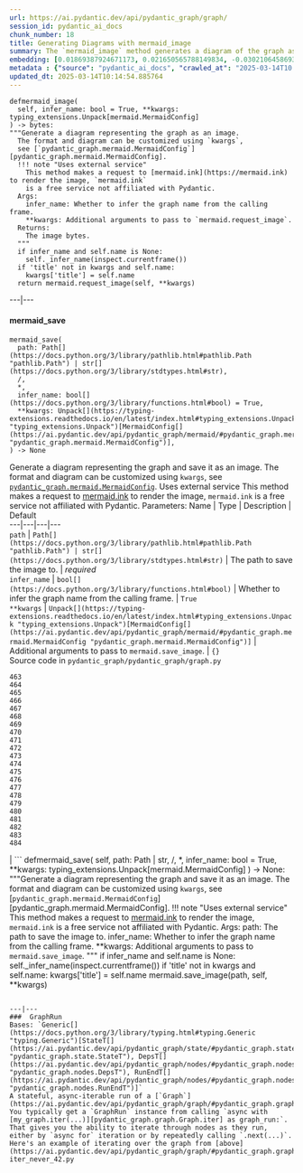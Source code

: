 ```yaml
---
url: https://ai.pydantic.dev/api/pydantic_graph/graph/
session_id: pydantic_ai_docs
chunk_number: 18
title: Generating Diagrams with mermaid_image
summary: The `mermaid_image` method generates a diagram of the graph as an image using an external service, mermaid.ink. It allows customization through `kwargs`, and it can infer the graph name based on the calling frame. The method returns the image bytes.
embedding: [0.01869387924671173, 0.021650565788149834, -0.030210645869374275, -0.05331571027636528, 0.025012601166963577, 0.014783425256609917, 0.01303087454289198, 0.011254478245973587, -0.02606174908578396, 0.03617170453071594, -0.004590014927089214, -0.03216587379574776, 0.024213820695877075, -0.07568159699440002, 0.016869796440005302, 0.009668837301433086, -0.034597985446453094, 0.02373693510890007, 0.006944633089005947, 0.05040671303868294, 0.07592004537582397, 0.007606310769915581, 0.04299115389585495, 0.010533190332353115, 0.03874688223004341, 0.019075388088822365, -0.008130883798003197, 0.02176978625357151, 0.02428535372018814, 0.01839582622051239, -0.03946220874786377, -0.020327210426330566, -0.04590015113353729, -0.050978973507881165, -0.006092201918363571, 0.01970726065337658, -0.04723542928695679, -0.020172221586108208, -0.045280203223228455, 0.03366805985569954, 0.01678634062409401, -0.06280571222305298, 0.051122039556503296, 0.005767324008047581, -0.008506430312991142, 0.017263226211071014, 0.003123594680801034, 0.039891403168439865, 0.05570013076066971, 0.017775876447558403, -0.037816956639289856, 0.013185861520469189, -0.0009530242532491684, 0.0007928208215162158, -0.06137505918741226, -0.020529886707663536, -0.022508956491947174, 0.004280040040612221, -0.02147173322737217, -0.008333560079336166, 0.06213807687163353, 0.003099750494584441, 0.01360313594341278, 0.04811766371130943, -0.04303884506225586, 0.07334486395120621, -0.03717316314578056, 0.04311037436127663, -0.008911782875657082, -0.03254738077521324, 0.06013515964150429, 0.02202014997601509, -0.018121618777513504, -0.053697217255830765, -0.011266401037573814, -0.03185589611530304, 0.004277059342712164, 0.028207728639245033, -0.016237923875451088, -0.06113661825656891, 0.0006348527385853231, -0.009835747070610523, -0.007582466583698988, 0.011874428950250149, -0.010664333589375019, -0.03714931756258011, -0.05555706471204758, -0.02897074446082115, -0.010312631726264954, -0.0341687873005867, 0.004211487714201212, -0.00795801356434822, -0.023593870922923088, 0.039438363164663315, 0.04489869251847267, 0.06361641734838486, 0.0017957689706236124, 0.01378196757286787, -0.018515048548579216, -9.761233377503231e-05, 0.01739436946809292, -0.01592794805765152, -0.05164661258459091, -0.01396079920232296, 0.047545403242111206, -0.01423500757664442, -0.0019701297860592604, 0.07100813090801239, 0.016154468059539795, -0.01617831364274025, -0.07253415882587433, 0.01003246195614338, 0.022747399285435677, 0.0339541882276535, -0.03185589611530304, -0.06461787223815918, -0.03190358728170395, 0.02978144958615303, 0.0002237259759567678, -0.014056175947189331, -0.04833226278424263, 0.0028523665387183428, 0.004250234924256802, 0.024321118369698524, 0.027373181656003, -0.001676547690294683, -0.03846075013279915, 0.0236415583640337, 0.003195127472281456, -0.016893640160560608, -0.003958142828196287, 0.001676547690294683, -0.005311303306370974, -0.06571470946073532, 0.031617455184459686, -0.023415038362145424, -0.018717724829912186, -0.007040010299533606, -0.018205072730779648, 0.051741987466812134, 0.04520867019891739, -0.00844085868448019, 0.01608293689787388, -0.001337512512691319, 0.006545242387801409, 0.04852301627397537, -0.02665785513818264, 0.0371016301214695, -0.02918534353375435, -0.015188777819275856, 0.033787280321121216, 0.029948359355330467, 0.007898402400314808, -0.013948877342045307, 0.007373829372227192, -0.022246669977903366, -0.005162276793271303, -0.019766870886087418, -0.0239873006939888, -0.024654937908053398, -0.05679696798324585, 0.020792173221707344, -0.05856144055724144, 0.0014135160017758608, -0.04189432039856911, 0.007147309370338917, -0.04196585342288017, -0.001268960302695632, -0.024631094187498093, -0.024511873722076416, -8.72736272867769e-05, -0.016440600156784058, 0.012589755468070507, -0.007683804724365473, 0.01970726065337658, -0.02181747369468212, -0.06356872618198395, -0.036410145461559296, -0.0010603233240544796, 0.0028493860736489296, -0.026085592806339264, -0.010843165218830109, -0.0760631114244461, 0.03662474453449249, -0.03950989618897438, 0.007481128443032503, 0.04570939764380455, 0.011814817786216736, 0.03140285611152649, 0.05317264422774315, -0.03154592216014862, 0.021185602992773056, 0.033882658928632736, -0.0384845957159996, -0.006819451227784157, -0.018312372267246246, 0.09814286977052689, -0.00819049496203661, 0.017310913652181625, 0.034693360328674316, -0.011296206153929234, -0.006431982386857271, 0.029662227258086205, -0.024869536980986595, 0.024416496977210045, -0.008840249851346016, -0.013519681058824062, -0.070578932762146, -0.02187708579003811, -0.005743479821830988, 0.01824083924293518, -0.0018941264133900404, 0.027659311890602112, -0.0314505435526371, 0.01723938249051571, 0.004837398882955313, -0.0454709567129612, 0.011081608012318611, 0.03321501985192299, 0.016249846667051315, -0.03314348682761192, 0.040511354804039, 0.037983864545822144, -0.0212690569460392, 0.018407749012112617, -0.0017540415283292532, 0.011814817786216736, -0.043611105531454086, -0.015761038288474083, 0.06499938666820526, 0.001728706993162632, -0.0035498104989528656, 0.024249587208032608, -0.03660089895129204, 0.0014679107116535306, -0.03986756131052971, 0.006193540059030056, -0.01416347548365593, -0.007063854485750198, -0.03655321151018143, -0.02066102996468544, 0.018371982499957085, 0.0005387307028286159, -0.007916285656392574, -0.008560080081224442, 0.030472932383418083, -0.00944827776402235, -0.01850312575697899, 0.005609356332570314, 0.05164661258459091, -0.008303754962980747, -0.0013188841985538602, -0.012732821516692638, 0.008482586592435837, -0.02414228767156601, 0.00025129588902927935, -0.026729386299848557, -0.016392910853028297, -0.0359809510409832, 0.006396215874701738, 0.01834813877940178, 0.026490945369005203, -0.0459478385746479, 0.009060809388756752, -0.004244273528456688, 0.019063465297222137, -0.026681698858737946, -0.014389995485544205, -0.014926490373909473, -0.055509377270936966, 0.021447889506816864, 0.011057763360440731, -0.014783425256609917, -0.00861372984945774, -0.02318851836025715, 0.00861372984945774, 0.019170764833688736, 0.027683155611157417, 0.033286552876234055, -0.036720119416713715, 0.016464443877339363, 0.021686330437660217, 0.020422587171196938, 0.048761460930109024, -0.002721223281696439, 0.031879741698503494, 0.011635986156761646, -0.0227354783564806, 0.03307195380330086, -0.030544463545084, 0.031069038435816765, 0.0036153821274638176, 0.002937311539426446, 0.030401399359107018, 0.010819321498274803, -0.03149823471903801, 0.006035571917891502, 0.03788848966360092, -0.010300708934664726, 0.02806466445326805, -0.003761427942663431, -0.054507918655872345, -0.011868467554450035, 0.0380077101290226, -0.012816276401281357, 0.0188965555280447, -0.03679165244102478, -0.0014567336766049266, 0.031617455184459686, -0.0014567336766049266, -0.04535173252224922, -0.018276605755090714, -0.0008524314034730196, 0.0248933807015419, 0.052028119564056396, 0.043563418090343475, 0.06762225180864334, 0.004017753526568413, 0.012339391745626926, -0.046496257185935974, 0.006041532848030329, -0.00992516241967678, 0.05946752056479454, 0.020994847640395164, -0.040392134338617325, 0.0007089934078976512, -0.0543171651661396, -0.028231574222445488, -0.01378196757286787, 0.0025185472331941128, 0.01015764381736517, -0.01577296108007431, -0.008482586592435837, 0.01672673039138317, 0.05617701634764671, -0.012220170348882675, -0.004438008181750774, 0.01627369038760662, 0.017346680164337158, 0.02777853235602379, -0.024678783491253853, -0.03230893611907959, -0.009484044276177883, -0.026371723040938377, -0.0033173291012644768, 0.015355686657130718, 0.006747918203473091, 0.05436485633254051, 0.02479800395667553, -0.01096238661557436, 0.014246930368244648, 0.0314505435526371, 0.035814039409160614, 0.044636406004428864, -0.0009425923926755786, 0.04127436876296997, -0.017477823421359062, -0.006610814016312361, -0.010640489868819714, 0.0106881782412529, -0.08369326591491699, -0.006998282857239246, -0.01667904295027256, -0.013770045712590218, -0.044636406004428864, 0.0010275375097990036, -0.01743013598024845, 0.027993131428956985, 0.06485632061958313, -0.003826999571174383, 0.029161497950553894, 0.07215265184640884, 0.003195127472281456, 0.01894424483180046, -0.03125979006290436, -0.03481258079409599, 0.0018002396682277322, -0.01834813877940178, 0.03846075013279915, 0.06643003970384598, -0.015391453169286251, 0.010443774983286858, 0.008148767054080963, 0.013471992686390877, -0.023319661617279053, 0.0041399551555514336, 0.0436587929725647, -0.02277124486863613, -0.0167386531829834, 0.0341687873005867, 0.024774160236120224, -0.04449333995580673, -0.024166131392121315, -0.01939728483557701, -0.02959069423377514, 0.03321501985192299, -0.0049774837680161, -0.009406550787389278, 0.025513330474495888, 0.02887536771595478, 0.007594388909637928, -0.008345481939613819, 0.01970726065337658, -0.002864288631826639, -0.01925421878695488, 0.017620889469981194, 0.09156186133623123, -0.0067658014595508575, 0.006753879599273205, 0.018777335062623024, -0.011475037783384323, -0.024130364879965782, 0.003427608637139201, -0.06595315039157867, -0.02792159840464592, -0.04136974737048149, -0.005025172606110573, -0.038269996643066406, -0.005054977722465992, 0.03805539757013321, -0.051980432122945786, -0.05879988148808479, -0.019313830882310867, -0.03698240965604782, -0.017728189006447792, 0.053697217255830765, 0.04249042645096779, -0.03331039473414421, 0.04218045249581337, -0.06499938666820526, 0.017048627138137817, 0.01166579220443964, 0.00534408912062645, 0.02117368020117283, 0.03753082454204559, -0.04480331763625145, 0.013877344317734241, 0.020231833681464195, -0.01648828759789467, -0.0276116244494915, 0.014187319204211235, -0.04213276132941246, 0.010419930331408978, 0.04544711112976074, -0.03946220874786377, 0.00445887167006731, 0.008035507053136826, -0.006575047504156828, -0.008482586592435837, -0.06209038570523262, 0.0008874526247382164, 0.005826934706419706, -0.040296755731105804, -0.016202157363295555, 0.004190624225884676, -0.009728447534143925, 0.03104519285261631, -0.008029545657336712, 0.04191816598176956, -0.04132205992937088, 0.006956555414944887, 0.03269044682383537, 0.00099549675360322, 0.04380185902118683, -0.023653481155633926, -0.0076301549561321735, -0.014068098738789558, -0.014115787111222744, -0.0055288816802203655, -0.014568827114999294, 0.006592930760234594, -0.016190234571695328, 0.03013911284506321, 0.015641817823052406, -0.007063854485750198, -0.008375287055969238, -0.015522596426308155, 0.0008181552984751761, 0.028255417943000793, 0.021149836480617523, -0.023319661617279053, -0.018205072730779648, 0.026777075603604317, -0.006771762389689684, -0.038436904549598694, 0.030544463545084, 0.02918534353375435, -0.055509377270936966, 0.022508956491947174, -0.014986101537942886, -0.015796804800629616, 0.019921857863664627, 0.02777853235602379, -0.011802895925939083, 0.018276605755090714, 0.0018449476920068264, -0.05951520800590515, -0.012422846630215645, 0.020267600193619728, -0.04282424598932266, -0.018312372267246246, -0.026324035599827766, 0.03819846361875534, 0.017322836443781853, 0.017453979700803757, -0.06809913367033005, 0.03846075013279915, 0.019731104373931885, 0.009639032185077667, 0.025584863498806953, -0.04940525442361832, 0.016810186207294464, 0.06137505918741226, 0.017561279237270355, 0.0135792912915349, 0.01803816296160221, -0.00433368980884552, 0.0176447331905365, 0.009442317299544811, 0.02278316579759121, -0.0343833863735199, -0.03593325987458229, 0.02484569326043129, 0.00884621124714613, -0.0005577315459959209, -0.013948877342045307, -0.004232351668179035, -0.03719700500369072, -0.0015841512940824032, -0.01874156855046749, 0.025680240243673325, 0.0099549675360322, -0.022413579747080803, 0.03624323755502701, -0.054650984704494476, -0.022091683000326157, -0.013865422457456589, -0.005961058661341667, -0.03786464408040047, -0.0016363105969503522, 0.014628438279032707, 0.01744205690920353, -0.0167386531829834, -0.020136456936597824, -0.011355816386640072, -0.002543881768360734, 0.0070280879735946655, -0.032928887754678726, -0.0018509087385609746, 0.006348527502268553, 0.005612336564809084, 0.013674668967723846, 0.002290536882355809, -0.0570354089140892, -0.01722745969891548, 0.012792431749403477, -0.014628438279032707, 0.013269316405057907, 0.023367349058389664, -0.011928078718483448, -0.006861178670078516, 0.01027686521410942, 0.02973376028239727, 0.014354228973388672, -0.008834288455545902, 0.09246794134378433, 0.020422587171196938, -0.017871253192424774, -0.040511354804039, 0.02016030065715313, 0.008929666131734848, -0.017859332263469696, 0.019731104373931885, -0.009585382416844368, -0.008333560079336166, -0.03218971565365791, -0.010777593590319157, 0.0012451161164790392, -0.009639032185077667, 0.009567499160766602, -0.061565812677145004, -0.04086901620030403, 0.007379790768027306, -0.023045452311635017, -0.03135516867041588, 0.0325712226331234, -0.015856416895985603, -0.02832695096731186, 0.01481919176876545, 0.0021623740904033184, -0.032428160309791565, -0.00929329078644514, -0.0113677391782403, 0.012077105231583118, 0.023498492315411568, 0.0022041015326976776, 0.02256856858730316, -0.009096575900912285, -0.06213807687163353, 0.008548158220946789, 0.021960539743304253, 0.008935626596212387, -0.05694003030657768, 0.03397803381085396, 0.03109288215637207, 0.012458612211048603, 0.041751254349946976, 0.007105581928044558, -0.05698772147297859, -0.011475037783384323, -0.05603395029902458, -0.0017078432720154524, -0.015534519217908382, -0.018884634599089622, -0.02120944671332836, 0.018968088552355766, -0.033882658928632736, 0.05503249168395996, 0.03240431472659111, -0.027897754684090614, 0.009281367994844913, 0.01264936663210392, -0.012661288492381573, -0.020994847640395164, -0.00531428400427103, 0.021638642996549606, -0.02283085510134697, -0.010616645216941833, -0.055318623781204224, 0.00023173615045379847, -0.0296383835375309, 0.008840249851346016, 0.03209434077143669, 0.013531602919101715, -0.027730844914913177, -0.003424628172069788, -0.007189036812633276, -0.00332030956633389, 0.00432176748290658, -0.006545242387801409, 0.022997764870524406, 0.023748857900500298, -0.04108361527323723, 0.003555771429091692, -0.019766870886087418, 0.012494378723204136, 0.009090614505112171, 0.02918534353375435, 0.015057634562253952, -0.019731104373931885, -0.062471892684698105, 0.0004735316033475101, 0.013460070826113224, -0.010884893126785755, 0.014044254086911678, -0.011182946152985096, 0.008345481939613819, -0.015689507126808167, -0.056367769837379456, 0.006783684715628624, -0.04017753526568413, 0.03729238361120224, -0.024273430928587914, -0.015212621539831161, -0.018026242032647133, 0.0760154202580452, 0.029709916561841965, -0.0037375837564468384, 0.000609890790656209, -0.021006770431995392, 0.021531343460083008, 0.011153141036629677, 0.03018680028617382, 0.009519810788333416, -0.02620481327176094, 0.002831502817571163, -0.01920653134584427, -0.02620481327176094, -0.008077234029769897, 0.035003338009119034, -0.0016676061786711216, 0.00042323514935560524, -0.04592399671673775, 0.03559944033622742, 0.0651901364326477, -0.03128363564610481, -0.00398198701441288, 0.01748974621295929, 0.0017212557140737772, 0.013698512688279152, -0.007826870307326317, 0.01416347548365593, -0.004509540740400553, -0.033381927758455276, 0.002968607237562537, 0.025537176057696342, 0.006116046104580164, 0.029948359355330467, -0.007910325191915035, -0.04778384789824486, 0.005433504935353994, -0.005218906793743372, -0.012077105231583118, 0.04015368968248367, -0.00418466329574585, -0.01778779923915863, -0.020088767632842064, 0.009859590791165829, 0.017060549929738045, -0.032738134264945984, 0.00497450353577733, -0.009561537764966488, -0.04644856974482536, 0.028493860736489296, 0.003427608637139201, -0.03009142354130745, 0.02842232771217823, 0.010568956844508648, -0.011343894526362419, 0.0015677583869546652, -0.009531732648611069, -0.010992191731929779, -0.06466556340456009, -0.01809777319431305, 0.006342566572129726, 0.006038552615791559, 0.004849321208894253, -0.007379790768027306, -0.02565639652311802, -0.025561019778251648, -0.04778384789824486, 7.367495709331706e-05, -0.003785272128880024, -0.005698772147297859, -0.007463245186954737, -0.005150354467332363, 0.004864223767071962, 0.01502186805009842, -0.005099685862660408, 0.003356076078489423, -0.01065837312489748, 0.03683934360742569, -0.002533450024202466, -0.04511329159140587, -0.007791103795170784, -0.011600220575928688, -0.04461256414651871, -0.0017063530394807458, 0.002081899670884013, 0.01995762437582016, 0.005591473076492548, 0.0072903744876384735, 0.002420189790427685, -0.012458612211048603, 0.01920653134584427, 0.02942378632724285, 0.00613392936065793, -0.021185602992773056, -0.011451194062829018, 0.0323566272854805, -0.009656915441155434, 0.01567758433520794, -0.017775876447558403, 0.017525512725114822, -0.0043694558553397655, -0.02756393514573574, 0.04950062930583954, 0.033191174268722534, -0.029924513772130013, -0.013138173148036003, -0.007618233095854521, -0.01226785872131586, 0.006288916803896427, 0.027897754684090614, 0.021889006718993187, -0.012780509889125824, 0.04711620882153511, -0.02202014997601509, -0.002520037582144141, 0.008333560079336166, 0.0037465253844857216, 0.01722745969891548, 0.019886091351509094, 0.019790714606642723, 0.04580477625131607, 0.014246930368244648, -0.04218045249581337, -0.04520867019891739, -0.016154468059539795, -0.011755207553505898, -0.048046134412288666, -0.03745929151773453, 0.016154468059539795, 0.010354358702898026, -0.011546570807695389, -0.006306800059974194, 0.005418602377176285, -0.07644461840391159, -0.006127968430519104, 0.02589483931660652, -0.023415038362145424, 0.05050208792090416, -0.01502186805009842, -0.007808986585587263, -0.017620889469981194, 0.02298584207892418, -0.027683155611157417, -0.003636245848610997, 0.0010893834987655282, 0.02670554257929325, -0.003537888405844569, 0.03700625151395798, 0.0009925162885338068, -0.02403498813509941, -0.0038746881764382124, 0.020625263452529907, 0.002056565135717392, -0.038126930594444275, -0.017608966678380966, 0.003722681198269129, -0.0013740239664912224, 0.028803834691643715, -0.006598891690373421, 0.012542067095637321, 0.01229170337319374, 0.008351443335413933, -0.008864094503223896, -0.014544983394443989, -0.01481919176876545, -0.015343764796853065, 0.012184403836727142, -0.02297391928732395, 0.05379259213805199, 0.024559561163187027, 0.03311964124441147, 0.03397803381085396, 0.026490945369005203, -0.01018148846924305, -0.029447630047798157, 0.006336605176329613, -0.000973887974396348, 0.002458936767652631, 0.04182278737425804, -0.01658366434276104, 0.026896296069025993, 0.0008434897754341364, -0.02010069042444229, -0.03571866452693939, 0.00015759548114147037, 0.007063854485750198, 0.002530469326302409, 0.027397025376558304, 0.0014969708863645792, -0.02792159840464592, -0.0441356785595417, -0.032642755657434464, 0.026991672813892365, 0.012375157326459885, 0.011397544294595718, 0.027683155611157417, -0.01591602712869644, -0.025465643033385277, -0.03252353519201279, 0.006396215874701738, -0.009692681021988392, 0.014878802001476288, -0.021900929510593414, -0.009335017763078213, 0.013054718263447285, 0.005925292149186134, -0.025322576984763145, -0.0053649526089429855, -0.021805552765727043, 0.02066102996468544, 0.001764473388902843, -0.0035766351502388716, 0.010074188932776451, -0.009615187533199787, -0.008542196825146675, 0.03548021987080574, 0.0314505435526371, 0.0066346582025289536, -0.0017063530394807458, 0.00819049496203661, -0.016106780618429184, -0.02378462441265583, 0.01502186805009842, -0.020088767632842064, -0.027945442125201225, 0.018073929473757744, -0.03452645242214203, -0.023772701621055603, -0.01784740947186947, -0.008935626596212387, 0.03331039473414421, 0.055461689829826355, -0.01217248197644949, 0.010372241958975792, 0.01161214243620634, -0.006420060060918331, -0.021853240206837654, -0.02378462441265583, 0.05226656049489975, 0.010092072188854218, -0.012744743376970291, -0.02882768027484417, 0.013901188969612122, 0.0011996630346402526, 0.014199241995811462, 0.007910325191915035, -0.015403375960886478, -0.004882107023149729, 0.011999610811471939, 0.030711373314261436, -0.00015051673108246177, -0.051932744681835175, 0.0006519907619804144, -0.009364822879433632, 0.007743414957076311, -0.00612200703471899, 0.010849126614630222, 0.00651543727144599, 0.0013412381522357464, 0.015510674566030502, 0.001548385014757514, -0.02076832763850689, 0.025918683037161827, -0.020124534144997597, 0.010878931730985641, -0.02020798809826374, 0.04151281341910362, -0.002199630718678236, -0.03118825890123844, 0.028136197477579117, 0.014628438279032707, 0.001088638324290514, -0.01511724479496479, -0.006920788902789354, -0.006682346574962139, 0.0377931110560894, -0.011600220575928688, -0.03381112590432167, -0.004104188643395901, 0.013066640123724937, -0.003663070499897003, 0.004613859578967094, -0.012637444771826267, -2.4496224796166644e-05, 0.032785821706056595, 0.025727929547429085, 0.0011966825695708394, -0.02589483931660652, 0.04308653250336647, -0.013436226174235344, 0.004956620279699564, -0.033644214272499084, -0.013114329427480698, -0.015033789910376072, -0.0004929050337523222, -0.03838921710848808, -0.014759581536054611, -0.03879456967115402, -0.016512133181095123, -0.02072064019739628, 0.016261767596006393, -0.01920653134584427, -0.006378332618623972, -0.00024794277851469815, 0.04203738644719124, 0.019683415070176125, -0.002245828742161393, 0.04012984782457352, 0.02706320583820343, 0.04973907396197319, 0.0018121618777513504, -0.023069296032190323, 0.050120580941438675, -0.022842776030302048, 0.014509216882288456, -0.000765996053814888, 0.07253415882587433, 0.04268117994070053, -0.02192477323114872, 0.02665785513818264, 0.009662875905632973, -0.013638902455568314, 0.01763281226158142, -0.005859720520675182, 0.028541548177599907, -0.020243754610419273, -0.004709236323833466, 0.01989801414310932, -0.0018777335062623024, 0.0006877571577206254, 0.022294359281659126, -0.03252353519201279, 0.0006303819245658815, -0.004986425396054983, 0.029948359355330467, 0.0031176337506622076, -0.047402337193489075, 0.007206920068711042, 0.02428535372018814, -0.031212102621793747, 0.006902906112372875, -0.019969547167420387, 0.04671085625886917, 0.0029671168886125088, -0.030520619824528694, 0.03481258079409599, 0.020637184381484985, -0.01658366434276104, 0.02751624584197998, -0.016202157363295555, -0.005728577263653278, -0.010920659638941288, -0.0112604396417737, -0.011832701042294502, -0.03176052123308182, -0.009674797765910625, 0.003636245848610997, -0.04399261251091957, 0.023820390924811363, -0.005388796795159578, 0.019635727629065514, -0.002223474904894829, 0.009346939623355865, -0.0006385783781297505, 0.04406414553523064, -0.052791133522987366, -0.017775876447558403, 0.02337927184998989, 0.017811642959713936, 0.0271585825830698, -0.0236415583640337, 0.015665661543607712, -0.01875349134206772, 0.003862766083329916, 0.013400459662079811, -0.02075640670955181, -0.012601678259670734, -0.0009507888462394476, 0.006670424714684486, 0.007719570770859718, 0.04561401903629303, -0.001050636637955904, -0.0026034924667328596, -0.020243754610419273, 0.03342961519956589, -0.004965561907738447, -0.006288916803896427, -0.007057893555611372, 0.008560080081224442, 0.022246669977903366, 0.005475232377648354, -0.0065035149455070496, 0.026490945369005203, -0.0036332651507109404, 0.009185991249978542, -0.009758252650499344, -0.03970064967870712, -0.023617714643478394, 0.004423105623573065, 0.00717115355655551, -0.018991932272911072, 0.04268117994070053, 0.04420721158385277, 0.014902646653354168, 0.036410145461559296, -0.021602876484394073, -0.005218906793743372, -0.004133994225412607, -0.03171283379197121, -0.02796928770840168, 0.0008285871590487659, -0.007642077282071114, -0.02314082905650139, -0.0036779732909053564, 0.003537888405844569, 0.002016328042373061, 0.04418336600065231, 0.015904104337096214, -0.0014015939086675644, -0.020529886707663536, -0.025680240243673325, -0.001403084141202271, 0.035647131502628326, 0.02560870721936226, -0.005206984933465719, -0.007552661467343569, -0.03753082454204559, 0.014926490373909473, 0.011540609411895275, 0.006077299360185862, -0.01158829778432846, 0.0034484723582863808, -0.01784740947186947, -0.004104188643395901, 0.011308128014206886, -0.0199099350720644, -0.017716266214847565, -0.009841707535088062, 0.006330644246190786, 0.019063465297222137, -0.03879456967115402, -0.01547490805387497, 0.04902374744415283, -0.0025513330474495888, 0.03965296223759651, -0.007600349839776754, -0.014604593627154827, 0.01179097406566143, 0.025632552802562714, -0.015367609448730946, -0.00224284827709198, -0.03354883939027786, 0.03745929151773453, -0.0113677391782403, 0.023868078365921974, 0.02448802813887596, 0.0038389216642826796, -0.01793086528778076, 0.0019760909490287304, -0.015665661543607712, 0.014699970372021198, 0.02887536771595478, 0.00048098291154019535, -0.012458612211048603, 0.026681698858737946, 0.005925292149186134, 0.003041630145162344, 0.00029395471210591495, 0.018228916451334953, -0.04005831480026245, -0.027802377939224243, 0.017918942496180534, -0.050025202333927155, 0.004196585156023502, -0.0017659636214375496, -0.04897605627775192, 0.019433051347732544, -0.008655456826090813, -0.026324035599827766, -0.027635468170046806, 0.006467748433351517, 0.024023067206144333, 0.017322836443781853, 0.05608164146542549, 0.02651478908956051, -0.003862766083329916, 0.014902646653354168, -0.005347069818526506, 0.012518223375082016, -0.005898467730730772, 0.008977354504168034, 0.0014992062933743, -0.04384954646229744, -0.007421518210321665, -0.009507888928055763, 0.04394492506980896, -0.015236466191709042, 0.022187059745192528, -0.02565639652311802, 0.0031414779368788004, 0.001627368968911469, 0.010914698243141174, 0.02242550253868103, 0.05059746652841568, 0.013626979663968086, 0.0069625163450837135, 0.01980263739824295, 0.012255936861038208, 0.013185861520469189, 0.002120646648108959, -0.0033829007297754288, 0.024988757446408272, 0.011171024292707443, 0.014044254086911678, -0.017573200166225433, 0.023593870922923088, 0.012732821516692638, -0.00828587170690298, 0.010068228468298912, -0.004032656084746122, -0.02162672020494938, -0.008005701936781406, 0.04530404508113861, 0.02378462441265583, 0.0015103832120075822, -0.01398464385420084, -0.004086305852979422, 0.02111406996846199, -0.009579421021044254, 0.04122668132185936, 0.0004984935512766242, 0.011707519181072712, -0.006402176804840565, 0.016166390851140022, 0.02444034069776535, -0.015188777819275856, -0.0179904755204916, 0.001977581297978759, -0.035957105457782745, -0.013090484775602818, 0.058942947536706924, 0.004110150039196014, 0.027301648631691933, -0.01509340014308691, 0.023045452311635017, 0.03972449526190758, 0.0054633100517094135, -0.004849321208894253, -0.0334773063659668, 0.002388894325122237, -0.022413579747080803, 0.022461269050836563, 0.020231833681464195, -0.014080020599067211, -0.017000939697027206, 0.020231833681464195, 0.002478310139849782, 0.006557164713740349, 0.017549356445670128, 0.005242750979959965, -0.018884634599089622, -5.2904393669450656e-05, 0.020696796476840973, -0.022246669977903366, -0.04973907396197319, -0.03703009709715843, 0.03946220874786377, -0.025537176057696342, -0.01012783870100975, 0.04954832047224045, -0.027373181656003, 0.005531862378120422, 0.04458871856331825, 0.03927145525813103, -0.005394758190959692, -0.014056175947189331, 0.013615057803690434, -0.009835747070610523, 0.023271972313523293, -0.008089156821370125, -0.002065506763756275, -0.019087309017777443, 0.043778013437986374, 0.0082620270550251, 0.022544723004102707, -0.023403115570545197, 0.021853240206837654, 0.014902646653354168, 0.017465902492403984, 0.011910195462405682, -0.008756794966757298, -0.050978973507881165, 0.013495836406946182, -0.00796397402882576, 0.007475167512893677, -0.041298214346170425, -0.02258048951625824, 0.0064379433169960976, -0.002838954096660018, -0.015904104337096214, 0.02620481327176094, -0.019671494141221046, -0.04046366736292839, 0.013972721062600613, 0.013352771289646626, -0.00869718473404646, -0.015200699679553509, 0.013770045712590218, 0.028946900740265846, 0.00564512237906456, -0.022008229047060013, -0.0017108238535001874, -0.005505037494003773, -0.010354358702898026, 0.002363559789955616, 0.002985000144690275, -0.011880389414727688, -0.013245472684502602, 0.01262552198022604, -0.01065837312489748, -0.000183302559889853, -0.03724469617009163, 0.005323225166648626, -0.02122136950492859, 0.032475847750902176, 0.0033143486361950636, -0.011063724756240845, 0.03125979006290436, 0.008333560079336166, -0.005949136335402727, 0.00583289610221982, -0.02095908299088478, 0.015784883871674538, -0.00970460381358862, -0.0105808787047863, -0.02081601694226265, 0.002226455369964242, -0.02292623184621334, -0.05393565818667412, -0.006235267501324415, -0.0037793111987411976, -0.04041597619652748, -0.010855088010430336, -0.003296465380117297, 0.02339119464159012, -0.007975896820425987, -0.02918534353375435, 0.018670035526156425, 0.012613600119948387, -0.017561279237270355, 0.006247189361602068, 0.006509475875645876, -0.018073929473757744, -0.019337674602866173, 0.004542326554656029, 0.005654064007103443, 0.01611870341002941, 0.009931123815476894, -0.0025453721173107624, 0.0057047330774366856, -0.025513330474495888, -0.003129555843770504, 0.0034484723582863808, -0.03252353519201279, -0.01884886808693409, 0.03221356123685837, 0.0002376972115598619, 0.0013546505942940712, 0.005391777493059635, -0.004771827254444361, -0.020339131355285645, 0.019015777856111526, -0.046496257185935974, 0.021078303456306458, -0.03311964124441147, -0.010163605213165283, -0.005668966565281153, 0.012387080118060112, 0.04587630555033684, 0.0019701297860592604, 0.03393034636974335, -0.0012823727447539568, 0.026943985372781754, 0.00651543727144599, 0.0041071693412959576, 0.007111542858183384, -0.009960928931832314, -0.03137901425361633, 0.020696796476840973, -0.018670035526156425, 0.01713208295404911, -0.007379790768027306, 0.0054633100517094135, -0.007016166113317013, -0.0013360222801566124, -0.010896814987063408, 0.01303087454289198, 0.0009865552419796586, -0.008828327991068363, -0.009346939623355865, 0.009281367994844913, 0.02932840771973133, 0.0008621180895715952, -0.016714807599782944, -0.03004373610019684, 0.0089415879920125, -0.027945442125201225, -0.00501623097807169, -0.01738244667649269, 0.04489869251847267, 0.004357533995062113, -0.017561279237270355, 0.013162017799913883, 0.0216147992759943, -0.024166131392121315, -0.013698512688279152, -0.006563125643879175, 0.004897009581327438, -0.026324035599827766, 0.013829655945301056, -0.0073678684420883656, 0.02646709978580475, 0.004354553297162056, 0.008691223338246346, 0.025227200239896774, 0.024726470932364464, 0.018872711807489395, -0.012577833607792854, -0.01981455832719803, 0.028660770505666733, 0.0010729905916377902, 0.00778514239937067, 0.013698512688279152, -0.00997881218791008, 0.03633861243724823, 0.011814817786216736, -0.009126381017267704, -0.01830044947564602, 0.00416976073756814, 0.06204269826412201, 0.008470664732158184, -0.0035676935221999884, -0.005874623078852892, 0.01985032483935356, 0.01692940667271614, -0.00929329078644514, -0.04406414553523064, 0.02806466445326805, -0.016798263415694237, 0.007135387044399977, 0.012995108030736446, -0.03149823471903801, -0.0019507564138621092, 0.016714807599782944, 0.0190038550645113, -0.022103605791926384, -0.010503385215997696, 0.019886091351509094, 0.010849126614630222, -0.014747658744454384, -0.01443768385797739, 0.01149292103946209, -0.005472251679748297, 0.03018680028617382, -0.02932840771973133, -0.03886610269546509, -0.012589755468070507, 0.015057634562253952, 0.03357268124818802, 0.005975961219519377, -0.011963844299316406, -0.02525104396045208, -0.011129296384751797, 0.05150354653596878, -0.005975961219519377, -0.002900055143982172, -0.011242556385695934, 0.008053390309214592, -0.010521268472075462, 0.016440600156784058, -0.022294359281659126, -0.023498492315411568, 0.0028404444456100464, -0.004643664695322514, -0.013042796403169632, -0.002439563162624836, 0.016857873648405075, -0.017263226211071014, 0.025584863498806953, -0.013388537801802158, 0.0004291962250135839, -0.007349985186010599, -0.002137039555236697, 0.013913110829889774, 0.027707001194357872, -0.0003388489130884409, -0.0296383835375309, 0.04208507388830185, -0.001627368968911469, -0.014401917345821857, -0.024201897904276848, 0.016094857826828957, 0.03128363564610481, 0.04384954646229744, 0.012577833607792854, 0.01855081506073475, 0.038532283157110214, 0.010062267072498798, 0.0014857938513159752, -0.03168898820877075, -0.04213276132941246, 0.006402176804840565, 0.015546441078186035, 0.001304726698435843, 0.011027958244085312, 0.01214863732457161, -0.01708439365029335, 0.03872303664684296, -0.017716266214847565, 0.030329866334795952, 0.006187578663229942, 0.04644856974482536, -0.007910325191915035, -0.005373894236981869, 0.0323566272854805, 0.001698901760391891, -0.012422846630215645, -0.02515566721558571, 0.005049016792327166, -0.011701557785272598, -0.00965095404535532, -0.017346680164337158, -0.017346680164337158, 0.012339391745626926, 0.0027614603750407696, 0.053649526089429855, -0.030472932383418083, 0.028160041198134422, 0.021054459735751152, -0.0016124664107337594, 0.03698240965604782, -0.02751624584197998, 0.03385881334543228, -0.011188906617462635, 0.03774542361497879, 0.00793416891247034, 0.007946090772747993, -0.029352253302931786, 0.0012518223375082016, 0.0029864904936403036, 0.008232221938669682, 0.022139372304081917, -0.00038560599205084145, 0.0053977384231984615, -0.025322576984763145, -0.01262552198022604, -0.0004139210213907063, 0.0019254219951108098, -0.04368263855576515, 0.00414293585345149, -0.013793889433145523, 0.01081336010247469, -0.015379531309008598, -0.00091353221796453, -0.008357403799891472, -0.0023263031616806984, -0.008953509852290154, -0.0023158711846917868, 0.0006333625060506165, -0.006139890290796757, 0.002612433861941099, -0.042609646916389465]
metadata : {"source": "pydantic_ai_docs", "crawled_at": "2025-03-14T10:14:54.884233", "url_path": "/api/pydantic_graph/graph/", "chunk_size": 4866}
updated_dt: 2025-03-14T10:14:54.885764
---
```

```
defmermaid_image(
  self, infer_name: bool = True, **kwargs: typing_extensions.Unpack[mermaid.MermaidConfig]
) -> bytes:
"""Generate a diagram representing the graph as an image.
  The format and diagram can be customized using `kwargs`,
  see [`pydantic_graph.mermaid.MermaidConfig`][pydantic_graph.mermaid.MermaidConfig].
  !!! note "Uses external service"
    This method makes a request to [mermaid.ink](https://mermaid.ink) to render the image, `mermaid.ink`
    is a free service not affiliated with Pydantic.
  Args:
    infer_name: Whether to infer the graph name from the calling frame.
    **kwargs: Additional arguments to pass to `mermaid.request_image`.
  Returns:
    The image bytes.
  """
  if infer_name and self.name is None:
    self._infer_name(inspect.currentframe())
  if 'title' not in kwargs and self.name:
    kwargs['title'] = self.name
  return mermaid.request_image(self, **kwargs)

```
  
---|---  
####  mermaid_save
```
mermaid_save(
  path: Path[](https://docs.python.org/3/library/pathlib.html#pathlib.Path "pathlib.Path") | str[](https://docs.python.org/3/library/stdtypes.html#str),
  /,
  *,
  infer_name: bool[](https://docs.python.org/3/library/functions.html#bool) = True,
  **kwargs: Unpack[](https://typing-extensions.readthedocs.io/en/latest/index.html#typing_extensions.Unpack "typing_extensions.Unpack")[MermaidConfig[](https://ai.pydantic.dev/api/pydantic_graph/mermaid/#pydantic_graph.mermaid.MermaidConfig "pydantic_graph.mermaid.MermaidConfig")],
) -> None

```

Generate a diagram representing the graph and save it as an image.
The format and diagram can be customized using `kwargs`, see [`pydantic_graph.mermaid.MermaidConfig`](https://ai.pydantic.dev/api/pydantic_graph/mermaid/#pydantic_graph.mermaid.MermaidConfig).
Uses external service
This method makes a request to [mermaid.ink](https://mermaid.ink) to render the image, `mermaid.ink` is a free service not affiliated with Pydantic.
Parameters:
Name | Type | Description | Default  
---|---|---|---  
`path` |  `Path[](https://docs.python.org/3/library/pathlib.html#pathlib.Path "pathlib.Path") | str[](https://docs.python.org/3/library/stdtypes.html#str)` |  The path to save the image to. |  _required_  
`infer_name` |  `bool[](https://docs.python.org/3/library/functions.html#bool)` |  Whether to infer the graph name from the calling frame. |  `True`  
`**kwargs` |  `Unpack[](https://typing-extensions.readthedocs.io/en/latest/index.html#typing_extensions.Unpack "typing_extensions.Unpack")[MermaidConfig[](https://ai.pydantic.dev/api/pydantic_graph/mermaid/#pydantic_graph.mermaid.MermaidConfig "pydantic_graph.mermaid.MermaidConfig")]` |  Additional arguments to pass to `mermaid.save_image`. |  `{}`  
Source code in `pydantic_graph/pydantic_graph/graph.py`
```
463
464
465
466
467
468
469
470
471
472
473
474
475
476
477
478
479
480
481
482
483
484
```
| ```
defmermaid_save(
  self, path: Path | str, /, *, infer_name: bool = True, **kwargs: typing_extensions.Unpack[mermaid.MermaidConfig]
) -> None:
"""Generate a diagram representing the graph and save it as an image.
  The format and diagram can be customized using `kwargs`,
  see [`pydantic_graph.mermaid.MermaidConfig`][pydantic_graph.mermaid.MermaidConfig].
  !!! note "Uses external service"
    This method makes a request to [mermaid.ink](https://mermaid.ink) to render the image, `mermaid.ink`
    is a free service not affiliated with Pydantic.
  Args:
    path: The path to save the image to.
    infer_name: Whether to infer the graph name from the calling frame.
    **kwargs: Additional arguments to pass to `mermaid.save_image`.
  """
  if infer_name and self.name is None:
    self._infer_name(inspect.currentframe())
  if 'title' not in kwargs and self.name:
    kwargs['title'] = self.name
  mermaid.save_image(path, self, **kwargs)

```
  
---|---  
###  GraphRun
Bases: `Generic[](https://docs.python.org/3/library/typing.html#typing.Generic "typing.Generic")[StateT[](https://ai.pydantic.dev/api/pydantic_graph/state/#pydantic_graph.state.StateT "pydantic_graph.state.StateT"), DepsT[](https://ai.pydantic.dev/api/pydantic_graph/nodes/#pydantic_graph.nodes.DepsT "pydantic_graph.nodes.DepsT"), RunEndT[](https://ai.pydantic.dev/api/pydantic_graph/nodes/#pydantic_graph.nodes.RunEndT "pydantic_graph.nodes.RunEndT")]`
A stateful, async-iterable run of a [`Graph`](https://ai.pydantic.dev/api/pydantic_graph/graph/#pydantic_graph.graph.Graph).
You typically get a `GraphRun` instance from calling `async with [my_graph.iter(...)][pydantic_graph.graph.Graph.iter] as graph_run:`. That gives you the ability to iterate through nodes as they run, either by `async for` iteration or by repeatedly calling `.next(...)`.
Here's an example of iterating over the graph from [above](https://ai.pydantic.dev/api/pydantic_graph/graph/#pydantic_graph.graph.Graph): 
iter_never_42.py